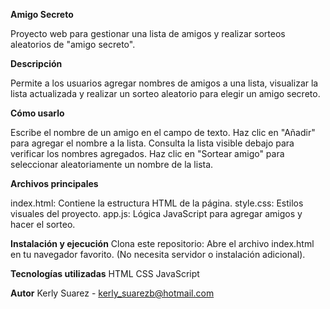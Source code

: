 **Amigo Secreto**

Proyecto web para gestionar una lista de amigos y realizar sorteos aleatorios de "amigo secreto".

**Descripción**

Permite a los usuarios agregar nombres de amigos a una lista, visualizar la lista actualizada y realizar un sorteo aleatorio para elegir un amigo secreto.

**Cómo usarlo**

Escribe el nombre de un amigo en el campo de texto.
Haz clic en "Añadir" para agregar el nombre a la lista.
Consulta la lista visible debajo para verificar los nombres agregados.
Haz clic en "Sortear amigo" para seleccionar aleatoriamente un nombre de la lista.

**Archivos principales**

index.html: Contiene la estructura HTML de la página.
style.css: Estilos visuales del proyecto.
app.js: Lógica JavaScript para agregar amigos y hacer el sorteo.

**Instalación y ejecución**
Clona este repositorio:
Abre el archivo index.html en tu navegador favorito.
(No necesita servidor o instalación adicional).

**Tecnologías utilizadas**
HTML
CSS
JavaScript

**Autor**
Kerly Suarez - kerly_suarezb@hotmail.com
